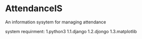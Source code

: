 # AttendanceIS
An information sysytem for managing attendance

system requirment:
1.python3
  1.1.django
  1.2.djongo
  1.3.matplotlib
  
  

